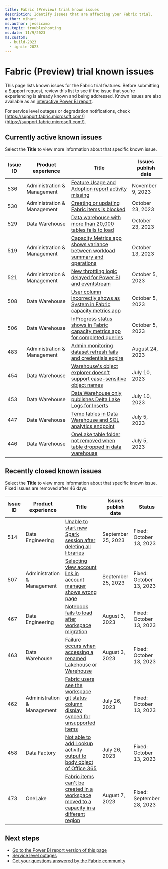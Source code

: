 ```yaml
---
title: Fabric (Preview) trial known issues
description: Identify issues that are affecting your Fabric trial.
author: mihart
ms.author: jessicamo
ms.topic: troubleshooting    
ms.date: 11/9/2023
ms.custom:
  - build-2023
  - ignite-2023
---
```

# Fabric (Preview) trial known issues

This page lists known issues for the Fabric trial features. Before submitting a Support request, review this list to see if the issue that you're experiencing is already known and being addressed. Known issues are also available as an [interactive Power BI report](https://support.fabric.microsoft.com/known-issues/).

For service level outages or degradation notifications, check [https://support.fabric.microsoft.com/](https://support.fabric.microsoft.com/).  

## Currently active known issues

Select the **Title** to view more information about that specific known issue.

|  Issue ID |  Product experience     |  Title                           |  Issues publish date |  
|-----------|-------------------------|----------------------------------|----------------------|
|  536  | Administration & Management | [Feature Usage and Adoption report activity missing](known-issues/known-issue-536-feature-usage-adoption-report-activity-missing.md)  | November 9, 2023 |
|  530  | Administration & Management | [Creating or updating Fabric items is blocked](known-issues/known-issue-530-creating-updating-fabric-items-blocked.md)  | October 23, 2023 |
|  529  | Data Warehouse | [Data warehouse with more than 20,000 tables fails to load](known-issues/known-issue-529-data-warehouse-more-than-20000-tables-fails-to-load.md)  | October 23, 2023 |
|  519  | Administration & Management | [Capacity Metrics app shows variance between workload summary and operations](known-issues/known-issue-519-capacity-metrics-app-shows-variance-workload-summary.md)  | October 13, 2023 |
|  521  | Administration & Management | [New throttling logic delayed for Power BI and eventstream](known-issues/known-issue-521-throttling-logic-delayed-power-bi-eventstream.md)  | October 5, 2023 |
|  508  | Data Warehouse | [User column incorrectly shows as System in Fabric capacity metrics app](known-issues/known-issue-508-user-column-incorrectly-shows-system-metrics-app.md)  | October 5, 2023 |
|  506  | Data Warehouse | [InProgress status shows in Fabric capacity metrics app for completed queries](known-issues/known-issue-506-inprogress-status-shows-fabric-capacity-metrics-app-completed-queries.md)  | October 5, 2023 |
|  483  | Administration & Management | [Admin monitoring dataset refresh fails and credentials expire](known-issues/known-issue-483-admin-monitoring-dataset-refresh-fails-credentials-expire.md)  | August 24, 2023 |
|  454  | Data Warehouse              | [Warehouse's object explorer doesn't support case-sensitive object names](known-issues/known-issue-454-data-warehouse-object-explorer-unsupport-case-sensitive-names.md)    |  July 10, 2023  |
|  453  | Data Warehouse              | [Data Warehouse only publishes Delta Lake Logs for Inserts](known-issues/known-issue-453-data-warehouse-publishes-delta-lake-logs-inserts.md)    |  July 10, 2023  |
|  447  | Data Warehouse              | [Temp tables in Data Warehouse and SQL analytics endpoint](known-issues/known-issue-447-temp-tables-data-warehouse-sql-endpoint.md)    |  July 5, 2023  |
|  446  | Data Warehouse              | [OneLake table folder not removed when table dropped in data warehouse](known-issues/known-issue-446-onelake-table-folder-isnt-removed.md)    |  July 5, 2023  |

## Recently closed known issues

Select the **Title** to view more information about that specific known issue. Fixed issues are removed after 46 days.

|  Issue ID |  Product experience     |  Title                            |  Issues publish date |  Status  |
|-----------|-------------------------|-----------------------------------|---------------------|----------|
|  514  | Data Engineering | [Unable to start new Spark session after deleting all libraries](known-issues/known-issue-514-unable-to-start-new-spark-session-after-delete-libraries.md)  | September 25, 2023 | Fixed: October 13, 2023 |
|  507  | Administration & Management | [Selecting view account link in account manager shows wrong page](known-issues/known-issue-507-select-view-account-link-account-manager-shows-wrong-page.md)  | September 25, 2023 | Fixed: October 13, 2023 |
|  467  | Data Engineering            | [Notebook fails to load after workspace migration](known-issues/known-issue-467-notebook-fails-load-after-workspace-migration.md)    |  August 3, 2023  | Fixed: October 13, 2023 |
|  463  | Data Warehouse              | [Failure occurs when accessing a renamed Lakehouse or Warehouse](known-issues/known-issue-463-failure-occurs-accessing-renamed-lakehouse-warehouse.md)    |  August 3, 2023  | Fixed: October 13, 2023 |
|  462  | Administration & Management | [Fabric users see the workspace git status column display synced for unsupported items](known-issues/known-issue-462-fabric-user-git-column-synced-activity.md)    |  July 26, 2023  | Fixed: October 13, 2023 |
|  458  | Data Factory                | [Not able to add Lookup activity output to body object of Office 365](known-issues/known-issue-458-unable-add-lookup-activity-office-activity.md)    |  July 26, 2023  | Fixed: October 13, 2023 |
|  473  | OneLake                     | [Fabric items can't be created in a workspace moved to a capacity in a different region](known-issues/known-issue-473-fabric-items-cant-be-created-capacity-different-region.md)    |  August 7, 2023  | Fixed: September 28, 2023 |

## Next steps

- [Go to the Power BI report version of this page](https://support.fabric.microsoft.com/known-issues/)
- [Service level outages](https://support.fabric.microsoft.com/)
- [Get your questions answered by the Fabric community](https://community.fabric.microsoft.com)
